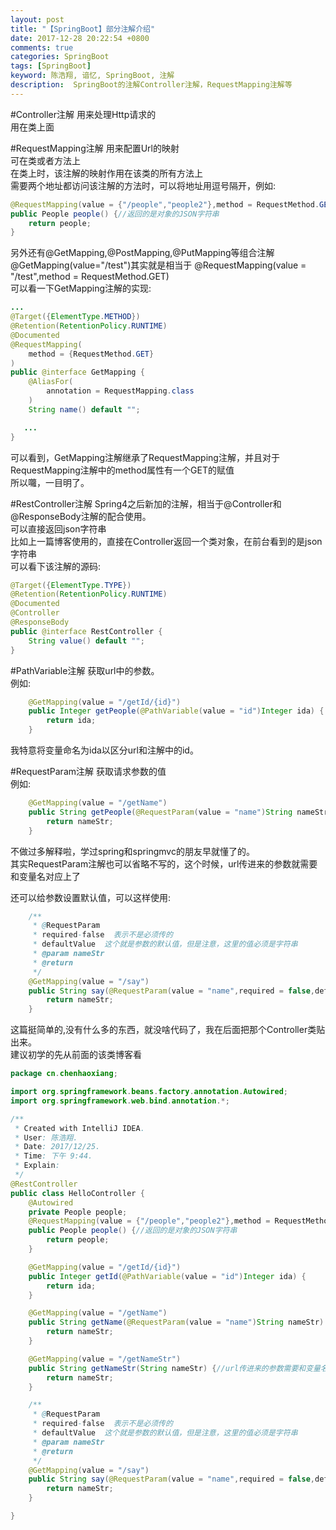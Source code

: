 ```yaml
---
layout: post
title: "【SpringBoot】部分注解介绍"
date: 2017-12-28 20:22:54 +0800
comments: true
categories: SpringBoot
tags: [SpringBoot]
keyword: 陈浩翔, 谙忆, SpringBoot, 注解
description:  SpringBoot的注解Controller注解，RequestMapping注解等
---
```


#Controller注解
用来处理Http请求的  
用在类上面  

#RequestMapping注解
用来配置Url的映射  
可在类或者方法上  
在类上时，该注解的映射作用在该类的所有方法上  
需要两个地址都访问该注解的方法时，可以将地址用逗号隔开，例如:
```java
@RequestMapping(value = {"/people","people2"},method = RequestMethod.GET)
public People people() {//返回的是对象的JSON字符串
    return people;
}
```

另外还有@GetMapping,@PostMapping,@PutMapping等组合注解  
@GetMapping(value="/test")其实就是相当于
@RequestMapping(value = "/test",method = RequestMethod.GET)  
可以看一下GetMapping注解的实现:  
```java
...
@Target({ElementType.METHOD})
@Retention(RetentionPolicy.RUNTIME)
@Documented
@RequestMapping(
    method = {RequestMethod.GET}
)
public @interface GetMapping {
    @AliasFor(
        annotation = RequestMapping.class
    )
    String name() default "";

   ...
}
```
可以看到，GetMapping注解继承了RequestMapping注解，并且对于RequestMapping注解中的method属性有一个GET的赋值  
所以囖，一目明了。  


#RestController注解
Spring4之后新加的注解，相当于@Controller和@ResponseBody注解的配合使用。  
可以直接返回json字符串  
比如上一篇博客使用的，直接在Controller返回一个类对象，在前台看到的是json字符串  
可以看下该注解的源码:
```java
@Target({ElementType.TYPE})
@Retention(RetentionPolicy.RUNTIME)
@Documented
@Controller
@ResponseBody
public @interface RestController {
    String value() default "";
}

```


#PathVariable注解
获取url中的参数。  
例如:  
```java
    @GetMapping(value = "/getId/{id}")
    public Integer getPeople(@PathVariable(value = "id")Integer ida) {
        return ida;
    }
```
我特意将变量命名为ida以区分url和注解中的id。  


#RequestParam注解
获取请求参数的值  
例如:  
```java
    @GetMapping(value = "/getName")
    public String getPeople(@RequestParam(value = "name")String nameStr) {
        return nameStr;
    }
```
不做过多解释啦，学过spring和springmvc的朋友早就懂了的。  
其实RequestParam注解也可以省略不写的，这个时候，url传进来的参数就需要和变量名对应上了  


还可以给参数设置默认值，可以这样使用:
```java
    /**
     * @RequestParam
     * required-false  表示不是必须传的
     * defaultValue  这个就是参数的默认值，但是注意，这里的值必须是字符串
     * @param nameStr
     * @return
     */
    @GetMapping(value = "/say")
    public String say(@RequestParam(value = "name",required = false,defaultValue = "0") String nameStr) {
        return nameStr;
    }
```

这篇挺简单的,没有什么多的东西，就没啥代码了，我在后面把那个Controller类贴出来。  
建议初学的先从前面的该类博客看  
```java
package cn.chenhaoxiang;

import org.springframework.beans.factory.annotation.Autowired;
import org.springframework.web.bind.annotation.*;

/**
 * Created with IntelliJ IDEA.
 * User: 陈浩翔.
 * Date: 2017/12/25.
 * Time: 下午 9:44.
 * Explain:
 */
@RestController
public class HelloController {
    @Autowired
    private People people;
    @RequestMapping(value = {"/people","people2"},method = RequestMethod.GET)
    public People people() {//返回的是对象的JSON字符串
        return people;
    }

    @GetMapping(value = "/getId/{id}")
    public Integer getId(@PathVariable(value = "id")Integer ida) {
        return ida;
    }

    @GetMapping(value = "/getName")
    public String getName(@RequestParam(value = "name")String nameStr) {
        return nameStr;
    }

    @GetMapping(value = "/getNameStr")
    public String getNameStr(String nameStr) {//url传进来的参数需要和变量名对应上
        return nameStr;
    }

    /**
     * @RequestParam
     * required-false  表示不是必须传的
     * defaultValue  这个就是参数的默认值，但是注意，这里的值必须是字符串
     * @param nameStr
     * @return
     */
    @GetMapping(value = "/say")
    public String say(@RequestParam(value = "name",required = false,defaultValue = "0") String nameStr) {
        return nameStr;
    }

}
```